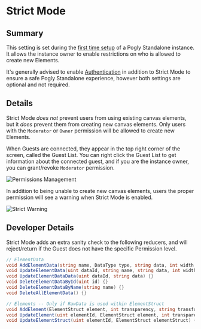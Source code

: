 # Strict Mode
## Summary
This setting is set during the [first time setup](./firstTimeSetup.md) of a Pogly Standalone instance. It allows the instance owner to enable restrictions on who is allowed to create new Elements. 

It's generally advised to enable [Authentication](./authentication.md) in addition to Strict Mode to ensure a safe Pogly Standalone experience, however both settings are optional and not required.

## Details
Strict Mode *does not* prevent users from using existing canvas elements, but it *does* prevent them from creating new canvas elements. Only users with the `Moderator` or `Owner` permission will be allowed to create new Elements.

When Guests are connected, they appear in the top right corner of the screen, called the Guest List. You can right click the Guest List to get information about the connected guest, and if you are the instance owner, you can grant/revoke `Moderator` permission.

![Permissions Management](../assets/strict_mode.gif)

In addition to being unable to create new canvas elements, users the proper permission will see a warning when Strict Mode is enabled.

![Strict Warning](../assets/strict_mode_warning.png)

## Developer Details
Strict Mode adds an extra sanity check to the following reducers, and will reject/return if the Guest does not have the specific Permission level. 

```csharp
// ElementData
void AddElementData(string name, DataType type, string data, int width, int height) {}
void UpdateElementData(uint dataId, string name, string data, int width, int height) {}
void UpdateElementDataData(uint dataId, string data) {}
void DeleteElementDataById(uint id) {}
void DeleteElementDataByName(string name) {}
void DeleteAllElementData() {}

// Elements -- Only if RawData is used within ElementStruct
void AddElement(ElementStruct element, int transparency, string transform, string clip) {}
void UpdateElement(uint elementId, ElementStruct element, int transparency, string transform, string clip, bool locked) {}
void UpdateElementStruct(uint elementId, ElementStruct elementStruct) {}
```
